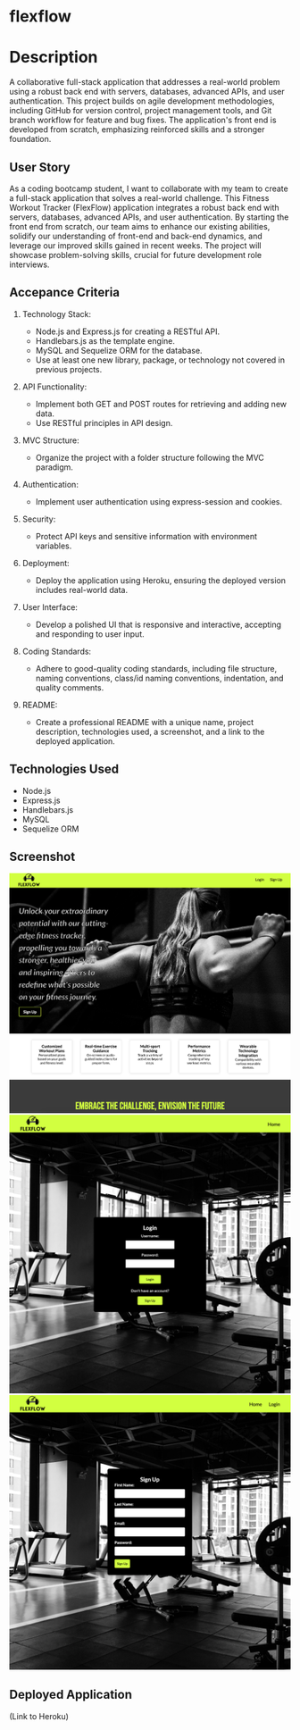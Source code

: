 # flexflow

# Description
A collaborative full-stack application that addresses a real-world problem using a robust back end with servers, databases, advanced APIs, and user authentication. This project builds on agile development methodologies, including GitHub for version control, project management tools, and Git branch workflow for feature and bug fixes. The application's front end is developed from scratch, emphasizing reinforced skills and a stronger foundation.

## User Story
As a coding bootcamp student, I want to collaborate with my team to create a full-stack application that solves a real-world challenge. This Fitness Workout Tracker (FlexFlow) application integrates a robust back end with servers, databases, advanced APIs, and user authentication. By starting the front end from scratch, our team aims to enhance our existing abilities, solidify our understanding of front-end and back-end dynamics, and leverage our improved skills gained in recent weeks. The project will showcase problem-solving skills, crucial for future development role interviews.


## Accepance Criteria 
1. Technology Stack:
    - Node.js and Express.js for creating a RESTful API.
    - Handlebars.js as the template engine.
    - MySQL and Sequelize ORM for the database.
    - Use at least one new library, package, or technology not covered in previous projects.

2. API Functionality:
    - Implement both GET and POST routes for retrieving and adding new data.
    - Use RESTful principles in API design.

3. MVC Structure:
    - Organize the project with a folder structure following the MVC paradigm.

4. Authentication:
    - Implement user authentication using express-session and cookies.

5. Security:
    - Protect API keys and sensitive information with environment variables.

6. Deployment:
    - Deploy the application using Heroku, ensuring the deployed version includes real-world data.

7. User Interface:
    - Develop a polished UI that is responsive and interactive, accepting and responding to user input.

8. Coding Standards:
    - Adhere to good-quality coding standards, including file structure, naming conventions, class/id naming conventions, indentation, and quality comments.

9. README:
    - Create a professional README with a unique name, project description, technologies used, a screenshot, and a link to the deployed application.

## Technologies Used 
- Node.js
- Express.js
- Handlebars.js
- MySQL
- Sequelize ORM

## Screenshot
![Alt text](<Screenshot 2023-12-05 at 12.11.21 PM.png>)
![Alt text](<Screenshot 2023-12-05 at 12.16.15 PM-2.png>)
![Alt text](<Screenshot 2023-12-05 at 12.16.43 PM.png>)

## Deployed Application 
(Link to Heroku)
